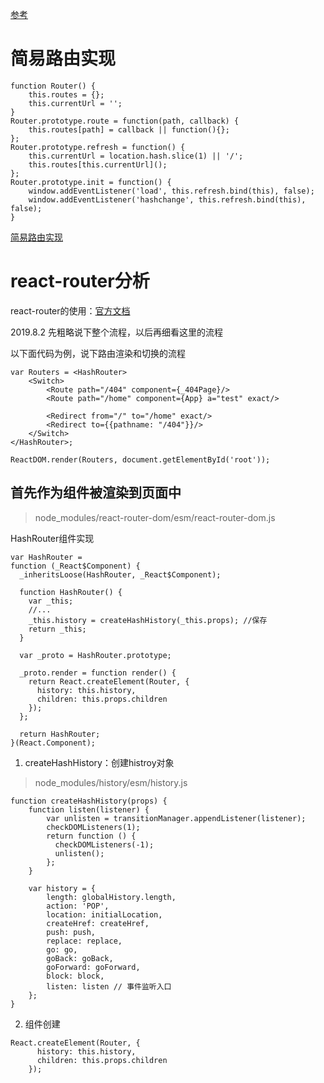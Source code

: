 
[参考](https://github.com/joeyguo/blog/issues/2)<br/>

# 简易路由实现
``` 
function Router() {
    this.routes = {};
    this.currentUrl = '';
}
Router.prototype.route = function(path, callback) {
    this.routes[path] = callback || function(){};
};
Router.prototype.refresh = function() {
    this.currentUrl = location.hash.slice(1) || '/';
    this.routes[this.currentUrl]();
};
Router.prototype.init = function() {
    window.addEventListener('load', this.refresh.bind(this), false);
    window.addEventListener('hashchange', this.refresh.bind(this), false);
}
```
[简易路由实现](testDemo/simple-router.html)<br/>

# react-router分析
react-router的使用：[官方文档](https://github.com/ReactTraining/react-router)<br/>

2019.8.2 先粗略说下整个流程，以后再细看这里的流程<br/>

以下面代码为例，说下路由渲染和切换的流程
```
var Routers = <HashRouter>
    <Switch>
        <Route path="/404" component={_404Page}/>
        <Route path="/home" component={App} a="test" exact/>

        <Redirect from="/" to="/home" exact/>
        <Redirect to={{pathname: "/404"}}/>
    </Switch>
</HashRouter>;

ReactDOM.render(Routers, document.getElementById('root'));
```

## 首先<HashRouter>作为组件被渲染到页面中
>node_modules/react-router-dom/esm/react-router-dom.js

HashRouter组件实现<br/>
```
var HashRouter = 
function (_React$Component) {
  _inheritsLoose(HashRouter, _React$Component);

  function HashRouter() {
    var _this;
    //...
    _this.history = createHashHistory(_this.props); //保存
    return _this;
  }

  var _proto = HashRouter.prototype;

  _proto.render = function render() {
    return React.createElement(Router, {
      history: this.history,
      children: this.props.children
    });
  };

  return HashRouter;
}(React.Component);
```

1. createHashHistory：创建histroy对象
>node_modules/history/esm/history.js

```
function createHashHistory(props) {
    function listen(listener) {
        var unlisten = transitionManager.appendListener(listener);
        checkDOMListeners(1);
        return function () {
          checkDOMListeners(-1);
          unlisten();
        };
    }

    var history = {
        length: globalHistory.length,
        action: 'POP',
        location: initialLocation,
        createHref: createHref,
        push: push,
        replace: replace,
        go: go,
        goBack: goBack,
        goForward: goForward,
        block: block,
        listen: listen // 事件监听入口
    }; 
}
```

2. 组件创建
```
React.createElement(Router, {
      history: this.history,
      children: this.props.children
    }); 
```
